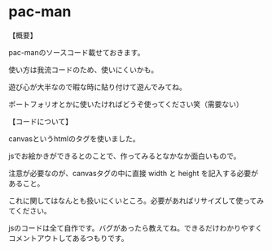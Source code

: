 # pac-man



【概要】

pac-manのソースコード載せておきます。

使い方は我流コードのため、使いにくいかも。

遊び心が大半なので暇な時に貼り付けて遊んでみてね。

ポートフォリオとかに使いたければどうぞ使ってください笑（需要ない）




【コードについて】

canvasというhtmlのタグを使いました。

jsでお絵かきができるとのことで、作ってみるとなかなか面白いもので。

注意が必要なのが、canvasタグの中に直接 width と height を記入する必要があること。

これに関してはなんとも扱いにくいところ。必要があればリサイズして使ってみてください。

jsのコードは全て自作です。バグがあったら教えてね。できるだけわかりやすくコメントアウトしてあるつもりです。

